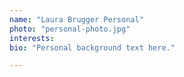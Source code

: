 ```yaml
---
name: "Laura Brugger Personal"
photo: "personal-photo.jpg"
interests:
bio: "Personal background text here."

---
```


